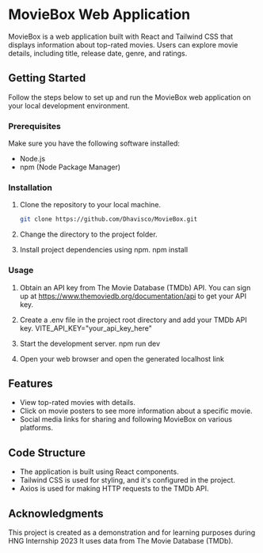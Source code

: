 # MovieBox Web Application

MovieBox is a web application built with React and Tailwind CSS that displays information about top-rated movies. Users can explore movie details, including title, release date, genre, and ratings.

## Getting Started

Follow the steps below to set up and run the MovieBox web application on your local development environment.

### Prerequisites

Make sure you have the following software installed:

- Node.js
- npm (Node Package Manager)

### Installation

1. Clone the repository to your local machine.

   ```bash
   git clone https://github.com/Dhavisco/MovieBox.git
   ```
2. Change the directory to the project folder.
3. Install project dependencies using npm.
    npm install

### Usage
1. Obtain an API key from The Movie Database (TMDb) API. You can sign up at https://www.themoviedb.org/documentation/api to get your API key.

2. Create a .env file in the project root directory and add your TMDb API key.
    VITE_API_KEY="your_api_key_here"

3. Start the development server.
    npm run dev

4. Open your web browser and open the generated localhost link

## Features
- View top-rated movies with details.
- Click on movie posters to see more information about a specific movie.
- Social media links for sharing and following MovieBox on various platforms.
## Code Structure
- The application is built using React components.
- Tailwind CSS is used for styling, and it's configured in the project.
- Axios is used for making HTTP requests to the TMDb API.
## Acknowledgments
This project is created as a demonstration and for learning purposes during HNG Internship 2023
It uses data from The Movie Database (TMDb).




